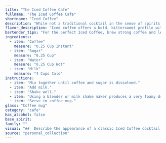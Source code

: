 ```yaml
---
title: "The Iced Coffee Cafe"
fullname: "The Iced Coffee Cafe"
shortname: "Iced Coffee"
description: "While not a traditional cocktail in the sense of spirits, Iced Coffee is firmly in the Coffee Cocktail family. Its origin is widely debated, but likely emerged from the simple desire to enjoy a chilled coffee drink, particularly in warmer climates. "
flavor_description: "Iced coffee offers a bold, bittersweet profile with a smooth, creamy finish. The coffee's rich, roasted notes are balanced by the sweetness of the sugar, while the water provides a refreshing foundation. The milk adds a touch of velvety texture and a subtle dairy flavor. The overall experience is a cool, invigorating drink that awakens the senses. "
bartender_tips: "For the perfect Iced Coffee, brew strong coffee and let it cool completely. Use a simple syrup (1:1 sugar and water) for sweetness - it dissolves faster than granulated sugar. Chill your milk for a refreshing touch. Shake everything with ice for a frothy top. Garnish with a sprinkle of cinnamon or cocoa powder for an extra kick. "
ingredients:
  - item: "Coffee"
    measure: "0.25 Cup Instant"
  - item: "Sugar"
    measure: "0.25 Cup"
  - item: "Water"
    measure: "0.25 Cup Hot"
  - item: "Milk"
    measure: "4 Cups Cold"
instructions:
  - item: "Mix together until coffee and sugar is dissolved."
  - item: "Add milk."
  - item: "Shake well."
  - item: "Using a blender or milk shake maker produces a very foamy drink."
  - item: "Serve in coffee mug."
glass: "Coffee mug"
category: "cafe"
has_alcohol: false
base_spirit:
family: ""
visual: "##  Describe the appearance of a classic Iced Coffee cocktail, focusing on these aspects:**Overall Appearance:*** **Color:**  What is the dominant color of the drink? Are there any layers or gradients?* **Texture:** Is the drink opaque or translucent? Does it have a frothy head or ice chunks?* **Presentation:** Is the drink served in a specific type of glass?  What about garnishes or decorations?**Visual Details:*** **Coffee:** How dark is the coffee? Is it a strong brew or a lighter roast? Does the color vary in different parts of the drink?* **Milk:**  Is it whole milk, skim milk, or a milk alternative? Does it blend seamlessly with the coffee or create a noticeable layer? * **Ice:**  What type of ice is used? Are there large cubes, crushed ice, or ice shavings?* **Sugar:**  Is the sugar dissolved or are there visible granules? **Additional Information:*** **Temperature:** How cold is the drink? Is it chilled or icy cold? * **Lighting:**  How does the light interact with the drink? Does it sparkle or create shadows? **Example:**A classic Iced Coffee is a refreshing concoction with a deep, rich brown color, slightly lighter at the top due to the addition of milk. It's served in a tall glass with a generous amount of ice that creates a slightly frosted effect on the sides. The coffee itself has a smooth, creamy texture thanks to the addition of milk, with a hint of sweetness that blends seamlessly with the coffee. While the ice melts, the drink remains refreshingly cold, perfect for a hot summer day. "
source: "personal_collection"
---
```


